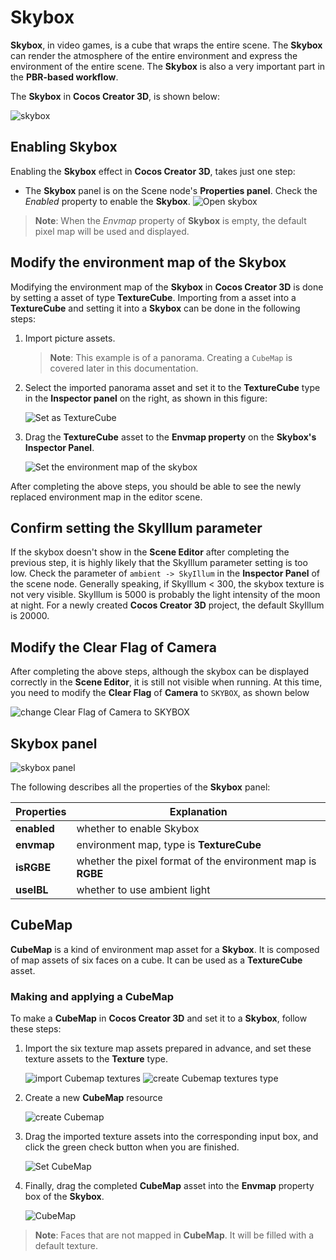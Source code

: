# Skybox

__Skybox__, in video games, is a cube that wraps the entire scene. The __Skybox__ can render the atmosphere of the entire environment and express the environment of the entire scene. The __Skybox__ is also a very important part in the __PBR-based workflow__.

The __Skybox__ in __Cocos Creator 3D__, is shown below:

![skybox](skybox/Skybox.png)

## Enabling Skybox

Enabling the __Skybox__ effect in __Cocos Creator 3D__, takes just one step:

  - The __Skybox__ panel is on the Scene node's __Properties panel__. Check the *Enabled* property to enable the __Skybox__.
  ![Open skybox](skybox/SkyboxPanel.jpg)

 > **Note**: When the *Envmap* property of __Skybox__ is empty, the default pixel map will be used and displayed.

## Modify the environment map of the Skybox

Modifying the environment map of the __Skybox__ in __Cocos Creator 3D__ is done by setting a asset of type __TextureCube__. Importing from a asset into a __TextureCube__ and setting it into a __Skybox__ can be done in the following steps:

1. Import picture assets. 
    > **Note**: This example is of a panorama. Creating a `CubeMap` is covered later in this documentation.

2. Select the imported panorama asset and set it to the __TextureCube__ type in the __Inspector panel__ on the right, as shown in this figure:
   
    ![Set as TextureCube](skybox/TextureCube.jpg)

3. Drag the __TextureCube__ asset to the __Envmap property__ on the __Skybox's Inspector Panel__.
   
    ![Set the environment map of the skybox](skybox/EnvmapSet.jpg)

After completing the above steps, you should be able to see the newly replaced environment map in the editor scene.

## Confirm setting the SkyIllum parameter
If the skybox doesn't show in the __Scene Editor__ after completing the previous step, it is highly likely that the SkyIllum parameter setting is too low. Check the parameter of `ambient -> SkyIllum` in the __Inspector Panel__ of the scene node. Generally speaking, if SkyIllum < 300, the skybox texture is not very visible. SkyIllum is 5000 is probably the light intensity of the moon at night. For a newly created __Cocos Creator 3D__ project, the default SkyIllum is 20000.

## Modify the Clear Flag of Camera
After completing the above steps, although the skybox can be displayed correctly in the __Scene Editor__, it is still not visible when running. At this time, you need to modify the __Clear Flag__ of __Camera__ to `SKYBOX`, as shown below

![change Clear Flag of Camera to SKYBOX](skybox/SkyboxCamera.jpg)


## Skybox panel

![skybox panel](skybox/SkyboxDetail.jpg)

The following describes all the properties of the __Skybox__ panel:

| Properties | Explanation |
| --- | --- |
| **enabled** | whether to enable Skybox |
| **envmap** | environment map, type is __TextureCube__ |
| **isRGBE** | whether the pixel format of the environment map is __RGBE__ |
| **useIBL** | whether to use ambient light |

## CubeMap

__CubeMap__ is a kind of environment map asset for a __Skybox__. It is composed of map assets of six faces on a cube. It can be used as a __TextureCube__ asset.

### Making and applying a CubeMap

To make a __CubeMap__ in __Cocos Creator 3D__ and set it to a __Skybox__, follow these steps:

1. Import the six texture map assets prepared in advance, and set these texture assets to the __Texture__ type.

    ![import Cubemap textures](skybox/Cubemap_Textures.png)
    ![create Cubemap textures type](skybox/Cubemap_Textures_type.png)

2. Create a new __CubeMap__ resource  
 
    ![create Cubemap](skybox/Cubemap_Create.png)

3. Drag the imported texture assets into the corresponding input box, and click the green check button when you are finished.
   
    ![Set CubeMap](skybox/Cubemap_Inspector.png)

4. Finally, drag the completed __CubeMap__ asset into the __Envmap__ property box of the __Skybox__.

    ![CubeMap](skybox/Cubemap_Show.png)

> **Note**: Faces that are not mapped in __CubeMap__. It will be filled with a default texture.